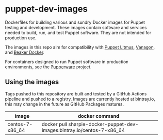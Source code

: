 puppet-dev-images
=================

Dockerfiles for building various and sundry Docker images for Puppet testing
and development. These images contain software and services needed to build,
run, and test Puppet software. They are not intended for production use.

The images in this repo aim for compatibility with [Puppet Litmus][litmus],
[Vanagon][vanagon], and [Beaker Docker][beaker-docker].

For containers designed to run Puppet software in production environments,
see the [Pupperware][pupperware] project.

[litmus]: https://github.com/puppetlabs/puppet_litmus
[vanagon]: https://github.com/puppetlabs/vanagon
[beaker-docker]: https://github.com/puppetlabs/beaker-docker
[pupperware]: https://github.com/puppetlabs/pupperware


Using the images
----------------

Tags pushed to this repository are built and tested by a GitHub Actions pipeline
and pushed to a registry. Images are currently hosted at bintray.io, this may
change in the future as GitHub Packages matures.

image | docker command
----- | --------------
centos-7-x86_64 | docker pull sharpie-docker-puppet-dev-images.bintray.io/centos-7-x86_64
